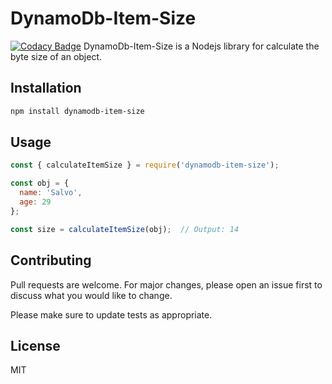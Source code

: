 # DynamoDb-Item-Size

[![Codacy Badge](https://api.codacy.com/project/badge/Grade/2e94e45be670413e905755d8d30b8eb0)](https://www.codacy.com/app/salvatore.cozzubo/dynamodb-item-size?utm_source=github.com&amp;utm_medium=referral&amp;utm_content=SalvoCozzubo/dynamodb-item-size&amp;utm_campaign=Badge_Grade)
DynamoDb-Item-Size is a Nodejs library for calculate the byte size of an object.

## Installation

```bash
npm install dynamodb-item-size
```

## Usage

```javascript
const { calculateItemSize } = require('dynamodb-item-size');

const obj = {
  name: 'Salvo',
  age: 29
};

const size = calculateItemSize(obj);  // Output: 14
```

## Contributing
Pull requests are welcome. For major changes, please open an issue first to discuss what you would like to change.

Please make sure to update tests as appropriate.

## License
MIT